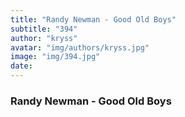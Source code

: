 ```yaml
---
title: "Randy Newman - Good Old Boys"
subtitle: "394"
author: "kryss"
avatar: "img/authors/kryss.jpg"
image: "img/394.jpg"
date:
---
```


### Randy Newman - Good Old Boys
